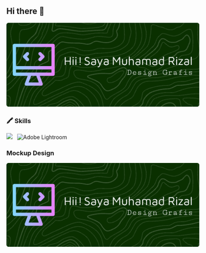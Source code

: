 ## Hi there 👋

![Header](./github-header-image.png)

### 🖍 Skills

<p align="left">
<img src="https://img.shields.io/badge/Canva-%2300C4CC.svg?&style=for-the-badge&logo=Canva&logoColor=white" />
&nbsp;
<img alt="Adobe Lightroom" src="https://img.shields.io/badge/Adobe%20Lightroom-31A8FF?style=for-the-badge&logo=Adobe%20Lightroom&logoColor=white" />
</p>


### Mockup Design
![Header](./github-header-image.png)
